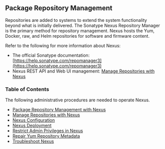 ## Package Repository Management

Repositories are added to systems to extend the system functionality beyond what is initially delivered. The Sonatype Nexus Repository Manager is the primary method for repository management. Nexus hosts the Yum, Docker, raw, and Helm repositories for software and firmware content.

Refer to the following for more information about Nexus:

-   The official Sonatype documentation: [https://help.sonatype.com/repomanager3](https://help.sonatype.com/repomanager3)
-   Nexus REST API and Web UI management: [Manage Repositories with Nexus](Manage_Repositories_with_Nexus.md)

### Table of Contents 

The following administrative procedures are needed to operate Nexus.

-   [Package Repository Management with Nexus](Package_Repository_Management_with_Nexus.md)
-   [Manage Repositories with Nexus](Manage_Repositories_with_Nexus.md)
-   [Nexus Configuration](Nexus_Configuration.md)
-   [Nexus Deployment](Nexus_Deployment.md)
-   [Restrict Admin Privileges in Nexus](Restrict_Admin_Privileges_in_Nexus.md)
-   [Repair Yum Repository Metadata](Repair_Yum_Repository_Metadata.md)
-   [Troubleshoot Nexus](Troubleshoot_Nexus.md)

